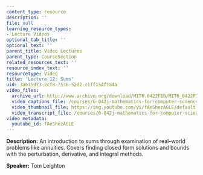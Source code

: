 ```yaml
---
content_type: resource
description: ''
file: null
learning_resource_types:
- Lecture Videos
optional_tab_title: ''
optional_text: ''
parent_title: Video Lectures
parent_type: CourseSection
related_resources_text: ''
resource_index_text: ''
resourcetype: Video
title: 'Lecture 12: Sums'
uid: 3ab15973-2cf8-7536-52d2-c1ff154f1a4a
video_files:
  archive_url: http://www.archive.org/download/MIT6.042JF10/MIT6_042JF10_lec12_300k.mp4
  video_captions_file: /courses/6-042j-mathematics-for-computer-science-fall-2010/c0ebc685934558d9839900cf64f16c97_fAeShezAGLE.vtt
  video_thumbnail_file: https://img.youtube.com/vi/fAeShezAGLE/default.jpg
  video_transcript_file: /courses/6-042j-mathematics-for-computer-science-fall-2010/35c5b44faacb08f9bcd51cdf5d22506e_fAeShezAGLE.pdf
video_metadata:
  youtube_id: fAeShezAGLE
---
```


**Description:** An introduction to sums through examination of real–world problems like annuities. Covers finding closed form solutions and bounds with the perturbation, derivative, and integral methods.

**Speaker:** Tom Leighton